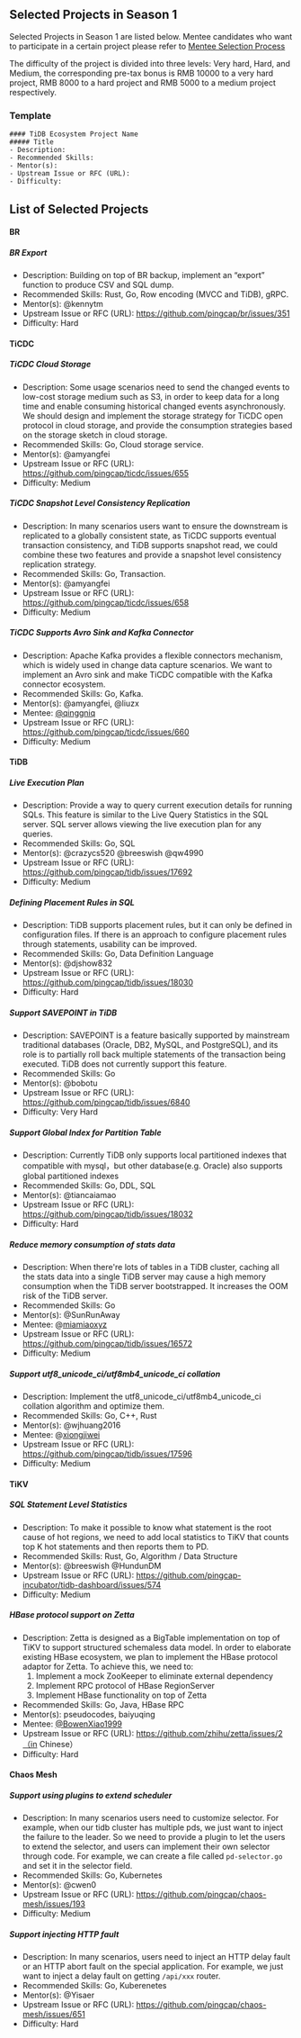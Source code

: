 ## Selected Projects in Season 1

Selected Projects in Season 1 are listed below. Mentee candidates who want to participate in a certain project please refer to [Mentee Selection Process](README.md#mentees)

The difficulty of the project is divided into three levels: Very hard, Hard, and Medium, the corresponding pre-tax bonus is RMB 10000 to a very hard project, RMB 8000 to a hard project and RMB 5000 to a medium project respectively. 

### Template

```
#### TiDB Ecosystem Project Name
##### Title
- Description:
- Recommended Skills:
- Mentor(s):
- Upstream Issue or RFC (URL):
- Difficulty:
```

## List of Selected Projects

#### BR

##### BR Export

- Description: Building on top of BR backup, implement an “export” function to produce CSV and SQL dump.
- Recommended Skills: Rust, Go, Row encoding (MVCC and TiDB), gRPC.
- Mentor(s): @kennytm
- Upstream Issue or RFC (URL): https://github.com/pingcap/br/issues/351
- Difficulty: Hard

#### TiCDC

##### TiCDC Cloud Storage

* Description: Some usage scenarios need to send the changed events to low-cost storage medium such as S3, in order to keep data for a long time and enable consuming historical changed events asynchronously. We should design and implement the storage strategy for TiCDC open protocol in cloud storage, and provide the consumption strategies based on the storage sketch in cloud storage.
* Recommended Skills: Go, Cloud storage service.
* Mentor(s): @amyangfei
* Upstream Issue or RFC (URL): https://github.com/pingcap/ticdc/issues/655
* Difficulty: Medium

##### TiCDC Snapshot Level Consistency Replication

* Description: In many scenarios users want to ensure the downstream is replicated to a globally consistent state, as TiCDC supports eventual transaction consistency, and TiDB supports snapshot read, we could combine these two features and provide a snapshot level consistency replication strategy.
* Recommended Skills: Go, Transaction.
* Mentor(s): @amyangfei
* Upstream Issue or RFC (URL): https://github.com/pingcap/ticdc/issues/658
* Difficulty: Medium


##### TiCDC Supports Avro Sink and Kafka Connector

* Description: Apache Kafka provides a flexible connectors mechanism, which is widely used in change data capture scenarios. We want to implement an Avro sink and make TiCDC compatible with the Kafka connector ecosystem.
* Recommended Skills: Go, Kafka.
* Mentor(s): @amyangfei, @liuzx
* Mentee: [@qinggniq](https://github.com/qinggniq)
* Upstream Issue or RFC (URL): https://github.com/pingcap/ticdc/issues/660
* Difficulty: Medium

#### TiDB

##### Live Execution Plan

* Description: Provide a way to query current execution details for running SQLs. This feature is similar to the Live Query Statistics in the SQL server. SQL server allows viewing the live execution plan for any queries.
* Recommended Skills: Go, SQL
* Mentor(s): @crazycs520 @breeswish @qw4990
* Upstream Issue or RFC (URL): https://github.com/pingcap/tidb/issues/17692
* Difficulty: Medium

##### Defining Placement Rules in SQL

* Description: TiDB supports placement rules, but it can only be defined in configuration files. If there is an approach to configure placement rules through statements, usability can be improved. 
* Recommended Skills: Go, Data Definition Language
* Mentor(s): @djshow832
* Upstream Issue or RFC (URL): https://github.com/pingcap/tidb/issues/18030
* Difficulty: Hard

##### Support SAVEPOINT in TiDB

* Description: SAVEPOINT is a feature basically supported by mainstream traditional databases (Oracle, DB2, MySQL, and PostgreSQL), and its role is to partially roll back multiple statements of the transaction being executed. TiDB does not currently support this feature.
* Recommended Skills: Go
* Mentor(s): @bobotu
* Upstream Issue or RFC (URL): https://github.com/pingcap/tidb/issues/6840
* Difficulty: Very Hard

##### Support Global Index for Partition Table

* Description: Currently TiDB only supports local partitioned indexes that compatible with mysql，but other database(e.g. Oracle) also supports global partitioned indexes
* Recommended Skills: Go, DDL, SQL
* Mentor(s): @tiancaiamao
* Upstream Issue or RFC (URL): https://github.com/pingcap/tidb/issues/18032
* Difficulty: Hard

##### Reduce memory consumption of stats data

* Description: When there're lots of tables in a TiDB cluster, caching all the stats data into a single TiDB server may cause a high memory consumption when the TiDB server bootstrapped. It increases the OOM risk of the TiDB server.
* Recommended Skills: Go
* Mentor(s): @SunRunAway
* Mentee: @[miamiaoxyz](https://github.com/miamia0)
* Upstream Issue or RFC (URL): https://github.com/pingcap/tidb/issues/16572
* Difficulty: Medium

##### Support utf8_unicode_ci/utf8mb4_unicode_ci collation

* Description: Implement the utf8_unicode_ci/utf8mb4_unicode_ci collation algorithm and optimize them.
* Recommended Skills: Go, C++, Rust
* Mentor(s): @wjhuang2016
* Mentee: @[xiongjiwei](https://github.com/xiongjiwei)
* Upstream Issue or RFC (URL): https://github.com/pingcap/tidb/issues/17596
* Difficulty: Medium

#### TiKV

##### SQL Statement Level Statistics

* Description: To make it possible to know what statement is the root cause of hot regions, we need to add local statistics to TiKV that counts top K hot statements and then reports them to PD.
* Recommended Skills: Rust, Go,  Algorithm / Data Structure
* Mentor(s): @breeswish @HundunDM
* Upstream Issue or RFC (URL): https://github.com/pingcap-incubator/tidb-dashboard/issues/574
* Difficulty: Medium

##### HBase protocol support on Zetta

* Description: Zetta is designed as a BigTable implementation on top of TiKV to support structured schemaless data model. In order to elaborate existing HBase ecosystem, we plan to implement the HBase protocol adaptor for Zetta. To achieve this, we need to:
	1. Implement a mock ZooKeeper to eliminate external dependency
	2. Implement RPC protocol of HBase RegionServer
	3. Implement HBase functionality on top of Zetta
* Recommended Skills: Go, Java, HBase RPC
* Mentor(s): pseudocodes, baiyuqing
* Mentee: [@BowenXiao1999](https://github.com/BowenXiao1999)
* Upstream Issue or RFC (URL): https://github.com/zhihu/zetta/issues/2（in Chinese）
* Difficulty: Hard 

#### Chaos Mesh 

##### Support using plugins to extend scheduler  

* Description: In many scenarios users need to customize selector. For example, when our tidb cluster has multiple pds, we just want to inject the failure to the leader. So we need to provide a plugin to let the users to extend the selector, and users can implement their own selector through code. For example, we can create a file called `pd-selector.go` and set it in the selector field.  
* Recommended Skills: Go, Kubernetes
* Mentor(s): @cwen0
* Upstream Issue or RFC (URL): https://github.com/pingcap/chaos-mesh/issues/193
* Difficulty: Medium 

##### Support injecting HTTP fault

* Description: In many scenarios, users need to inject an HTTP delay fault or an HTTP abort fault on the special application. For example, we just want to inject a delay fault on getting `/api/xxx` router.
* Recommended Skills: Go, Kuberenetes 
* Mentor(s): @Yisaer
* Upstream Issue or RFC (URL): https://github.com/pingcap/chaos-mesh/issues/651
* Difficulty: Hard  

